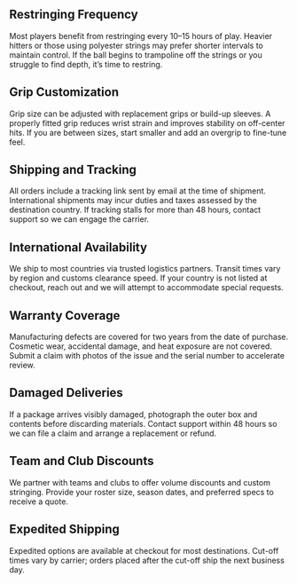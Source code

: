 
## Restringing Frequency
Most players benefit from restringing every 10–15 hours of play. Heavier hitters or those using polyester strings may prefer shorter intervals to maintain control. If the ball begins to trampoline off the strings or you struggle to find depth, it’s time to restring.

## Grip Customization
Grip size can be adjusted with replacement grips or build-up sleeves. A properly fitted grip reduces wrist strain and improves stability on off-center hits. If you are between sizes, start smaller and add an overgrip to fine-tune feel.

## Shipping and Tracking
All orders include a tracking link sent by email at the time of shipment. International shipments may incur duties and taxes assessed by the destination country. If tracking stalls for more than 48 hours, contact support so we can engage the carrier.

## International Availability
We ship to most countries via trusted logistics partners. Transit times vary by region and customs clearance speed. If your country is not listed at checkout, reach out and we will attempt to accommodate special requests.

## Warranty Coverage
Manufacturing defects are covered for two years from the date of purchase. Cosmetic wear, accidental damage, and heat exposure are not covered. Submit a claim with photos of the issue and the serial number to accelerate review.

## Damaged Deliveries
If a package arrives visibly damaged, photograph the outer box and contents before discarding materials. Contact support within 48 hours so we can file a claim and arrange a replacement or refund.

## Team and Club Discounts
We partner with teams and clubs to offer volume discounts and custom stringing. Provide your roster size, season dates, and preferred specs to receive a quote.

## Expedited Shipping
Expedited options are available at checkout for most destinations. Cut-off times vary by carrier; orders placed after the cut-off ship the next business day.

